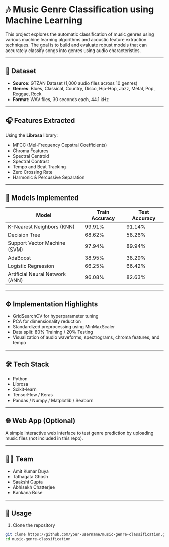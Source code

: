 # 🎶 Music Genre Classification using Machine Learning

This project explores the automatic classification of music genres using various machine learning algorithms and acoustic feature extraction techniques. The goal is to build and evaluate robust models that can accurately classify songs into genres using audio characteristics.

---

## 📁 Dataset

- **Source**: GTZAN Dataset (1,000 audio files across 10 genres)
- **Genres**: Blues, Classical, Country, Disco, Hip-Hop, Jazz, Metal, Pop, Reggae, Rock
- **Format**: WAV files, 30 seconds each, 44.1 kHz

---

## 🎧 Features Extracted

Using the **Librosa** library:
- MFCC (Mel-Frequency Cepstral Coefficients)
- Chroma Features
- Spectral Centroid
- Spectral Contrast
- Tempo and Beat Tracking
- Zero Crossing Rate
- Harmonic & Percussive Separation

---

## 🤖 Models Implemented

| Model                  | Train Accuracy | Test Accuracy |
|------------------------|----------------|----------------|
| K-Nearest Neighbors (KNN) | 99.91%         | 91.14%         |
| Decision Tree          | 68.62%         | 58.26%         |
| Support Vector Machine (SVM) | 97.94%    | 89.94%         |
| AdaBoost               | 38.95%         | 38.29%         |
| Logistic Regression    | 66.25%         | 66.42%         |
| Artificial Neural Network (ANN) | 96.08% | 82.63%         |

---

## ⚙️ Implementation Highlights

- GridSearchCV for hyperparameter tuning
- PCA for dimensionality reduction
- Standardized preprocessing using MinMaxScaler
- Data split: 80% Training / 20% Testing
- Visualization of audio waveforms, spectrograms, chroma features, and tempo

---

## 🛠 Tech Stack

- Python
- Librosa
- Scikit-learn
- TensorFlow / Keras
- Pandas / Numpy / Matplotlib / Seaborn

---

## 🌐 Web App (Optional)

A simple interactive web interface to test genre prediction by uploading music files (not included in this repo).

---

## 👨‍💻 Team

- Amit Kumar Duya  
- Tathagata Ghosh  
- Saakshi Gupta  
- Abhisekh Chatterjee  
- Kankana Bose

---

## 📌 Usage

1. Clone the repository
```bash
git clone https://github.com/your-username/music-genre-classification.git
cd music-genre-classification
